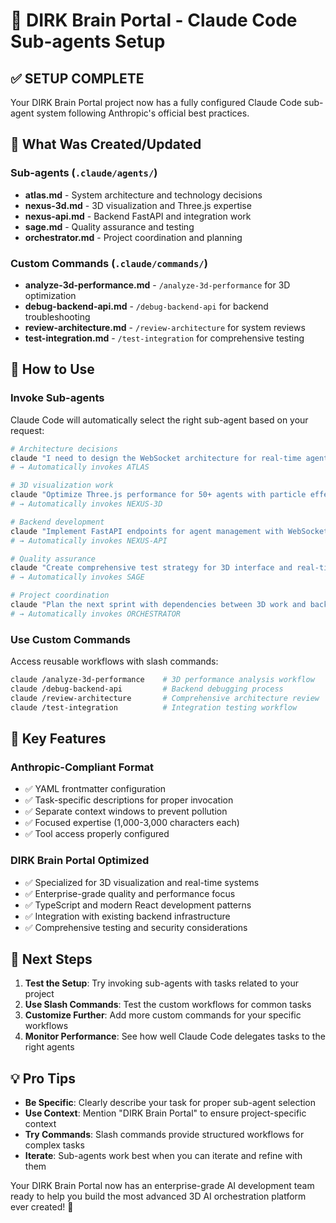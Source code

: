 # 🤖 DIRK Brain Portal - Claude Code Sub-agents Setup

## ✅ **SETUP COMPLETE**

Your DIRK Brain Portal project now has a fully configured Claude Code sub-agent system following Anthropic's official best practices.

## 📁 **What Was Created/Updated**

### **Sub-agents** (`.claude/agents/`)
- **atlas.md** - System architecture and technology decisions
- **nexus-3d.md** - 3D visualization and Three.js expertise  
- **nexus-api.md** - Backend FastAPI and integration work
- **sage.md** - Quality assurance and testing
- **orchestrator.md** - Project coordination and planning

### **Custom Commands** (`.claude/commands/`)
- **analyze-3d-performance.md** - `/analyze-3d-performance` for 3D optimization
- **debug-backend-api.md** - `/debug-backend-api` for backend troubleshooting
- **review-architecture.md** - `/review-architecture` for system reviews
- **test-integration.md** - `/test-integration` for comprehensive testing

## 🚀 **How to Use**

### **Invoke Sub-agents**
Claude Code will automatically select the right sub-agent based on your request:

```bash
# Architecture decisions
claude "I need to design the WebSocket architecture for real-time agent coordination"
# → Automatically invokes ATLAS

# 3D visualization work  
claude "Optimize Three.js performance for 50+ agents with particle effects"
# → Automatically invokes NEXUS-3D

# Backend development
claude "Implement FastAPI endpoints for agent management with WebSocket support"
# → Automatically invokes NEXUS-API

# Quality assurance
claude "Create comprehensive test strategy for 3D interface and real-time systems"
# → Automatically invokes SAGE

# Project coordination
claude "Plan the next sprint with dependencies between 3D work and backend APIs"
# → Automatically invokes ORCHESTRATOR
```

### **Use Custom Commands**
Access reusable workflows with slash commands:

```bash
claude /analyze-3d-performance    # 3D performance analysis workflow
claude /debug-backend-api         # Backend debugging process
claude /review-architecture       # Comprehensive architecture review
claude /test-integration          # Integration testing workflow
```

## 🎯 **Key Features**

### **Anthropic-Compliant Format**
- ✅ YAML frontmatter configuration
- ✅ Task-specific descriptions for proper invocation
- ✅ Separate context windows to prevent pollution  
- ✅ Focused expertise (1,000-3,000 characters each)
- ✅ Tool access properly configured

### **DIRK Brain Portal Optimized**
- ✅ Specialized for 3D visualization and real-time systems
- ✅ Enterprise-grade quality and performance focus
- ✅ TypeScript and modern React development patterns
- ✅ Integration with existing backend infrastructure
- ✅ Comprehensive testing and security considerations

## 🔧 **Next Steps**

1. **Test the Setup**: Try invoking sub-agents with tasks related to your project
2. **Use Slash Commands**: Test the custom workflows for common tasks
3. **Customize Further**: Add more custom commands for your specific workflows
4. **Monitor Performance**: See how well Claude Code delegates tasks to the right agents

## 💡 **Pro Tips**

- **Be Specific**: Clearly describe your task for proper sub-agent selection
- **Use Context**: Mention "DIRK Brain Portal" to ensure project-specific context
- **Try Commands**: Slash commands provide structured workflows for complex tasks
- **Iterate**: Sub-agents work best when you can iterate and refine with them

Your DIRK Brain Portal now has an enterprise-grade AI development team ready to help you build the most advanced 3D AI orchestration platform ever created! 🚀